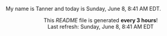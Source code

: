 My name is Tanner and today is Sunday, June 8, 8:41 AM EDT.

<p align="center">This <i>README</i> file is generated <b>every 3 hours</b>!</br>Last refresh: Sunday, June 8, 8:41 AM EDT<br /></p>
